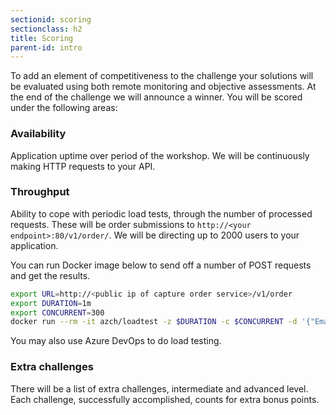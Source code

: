 ```yaml
---
sectionid: scoring
sectionclass: h2
title: Scoring
parent-id: intro
---
```


To add an element of competitiveness to the challenge your solutions will be evaluated using both remote monitoring and objective assessments. At the end of the challenge we will announce a winner. You will be scored under the following areas:

### Availability

Application uptime over period of the workshop. We will be continuously making HTTP requests to your API.

### Throughput

Ability to cope with periodic load tests, through the number of processed requests. These will be order submissions to `http://<your endpoint>:80/v1/order/`. We will be directing up to 2000 users to your application.

You can run Docker image below to send off a number of POST requests and get the results.

```sh
export URL=http://<public ip of capture order service>/v1/order
export DURATION=1m
export CONCURRENT=300
docker run --rm -it azch/loadtest -z $DURATION -c $CONCURRENT -d '{"EmailAddress": "email@domain.com", "Product": "prod-1", "Total": 100}' -H "Content-Type: application/json" -m POST $URL
```

You may also use Azure DevOps to do load testing.

### Extra challenges

There will be a list of extra challenges, intermediate and advanced level. Each challenge, successfully accomplished, counts for extra bonus points.